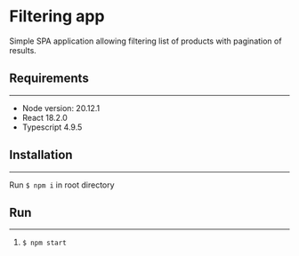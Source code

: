 # Filtering app

Simple SPA application allowing filtering list of products with pagination of results.

## Requirements

---

- Node version: 20.12.1
- React 18.2.0
- Typescript 4.9.5

## Installation

---

Run `$ npm i` in root directory

## Run

---

1. `$ npm start`
